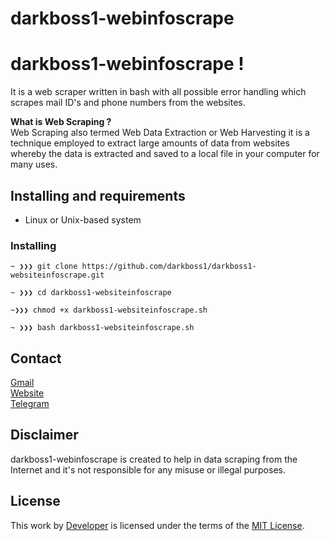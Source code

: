 # darkboss1-webinfoscrape
# darkboss1-webinfoscrape !

It is a web scraper written in bash with all possible error handling which scrapes mail ID's and phone numbers from the websites.

**What is Web Scraping ?** </br>
Web Scraping also termed Web Data Extraction or Web Harvesting it is a technique employed to extract large amounts of data from websites whereby the data is extracted and saved to a local file in your computer for many uses.


## Installing and requirements

- Linux or Unix-based system

### Installing

```
~ ❯❯❯ git clone https://github.com/darkboss1/darkboss1-websiteinfoscrape.git

~ ❯❯❯ cd darkboss1-websiteinfoscrape

~❯❯❯ chmod +x darkboss1-websiteinfoscrape.sh

~ ❯❯❯ bash darkboss1-websiteinfoscrape.sh
```

## Contact

[Gmail](mailto:chowdhuryethicalhacker@gmail.com) </br>
[Website](https://serialkey.top) </br>
[Telegram](https://www.youtube.com/@darkboss1850)

## Disclaimer

darkboss1-webinfoscrape is created to help in data scraping from the Internet and it's not responsible for any misuse or illegal purposes.

## License

This work by [Developer](https://github.com/darkboss1) is licensed under the terms of the [MIT License](https://www.serialkey.top).
